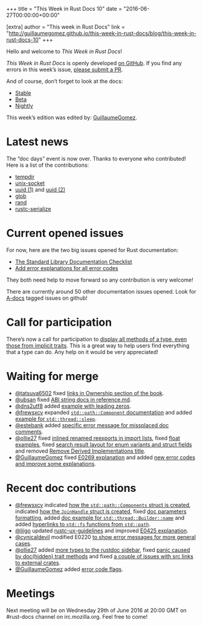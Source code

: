 +++
title = "This Week in Rust Docs 10"
date = "2016-06-27T00:00:00+00:00"

[extra]
author = "This week in Rust Docs"
link = "http://guillaumegomez.github.io/this-week-in-rust-docs/blog/this-week-in-rust-docs-10"
+++
<p>Hello and welcome to <em>This Week in Rust Docs</em>!</p>

<p><em>This Week in Rust Docs</em> is openly developed <a href="https://github.com/GuillaumeGomez/this-week-in-rust-docs">on GitHub</a>.
If you find any errors in this week’s issue, <a href="https://github.com/GuillaumeGomez/this-week-in-rust-docs/pulls">please submit a PR</a>.</p>

<p>And of course, don’t forget to look at the docs:</p>

<ul>
  <li><a href="https://doc.rust-lang.org/">Stable</a></li>
  <li><a href="http://doc.rust-lang.org/beta/">Beta</a></li>
  <li><a href="http://doc.rust-lang.org/nightly/">Nightly</a></li>
</ul>

<p>This week’s edition was edited by: <a href="https://github.com/GuillaumeGomez">GuillaumeGomez</a>.</p>

<h1 id="latest-news">Latest news</h1>

<p>The “doc days” event is now over. Thanks to everyone who contributed! Here is a list of the contributions:</p>

<ul>
  <li><a href="https://github.com/rust-lang-nursery/tempdir/pull/11">tempdir</a></li>
  <li><a href="https://github.com/rust-lang-nursery/unix-socket/pull/26">unix-socket</a></li>
  <li><a href="https://github.com/rust-lang-nursery/uuid/pull/65">uuid (1)</a> and <a href="https://github.com/rust-lang-nursery/uuid/pull/64">uuid (2)</a></li>
  <li><a href="https://github.com/rust-lang-nursery/glob/pull/53">glob</a></li>
  <li><a href="https://github.com/rust-lang-nursery/rand/pull/106">rand</a></li>
  <li><a href="https://github.com/rust-lang-nursery/rustc-serialize/pull/153">rustc-serialize</a></li>
</ul>

<h1 id="current-opened-issues">Current opened issues</h1>

<p>For now, here are the two big issues opened for Rust documentation:</p>

<ul>
  <li><a href="https://github.com/rust-lang/rust/issues/29329">The Standard Library Documentation Checklist</a></li>
  <li><a href="https://github.com/rust-lang/rust/issues/32777">Add error explanations for all error codes</a></li>
</ul>

<p>They both need help to move forward so any contribution is very welcome!</p>

<p>There are currently around 50 other documentation issues opened. Look for <a href="https://github.com/rust-lang/rust/issues?q=is%3Aopen+is%3Aissue+label%3AA-docs">A-docs</a> tagged issues on github!</p>

<h1 id="call-for-participation">Call for participation</h1>

<p>There’s now a call for participation to <a href="https://github.com/rust-lang/rust/issues/33772">display all methods of a type, even those from implicit traits</a>. This is a great way to help users find everything that a type can do. Any help on it would be very appreciated!</p>

<h1 id="waiting-for-merge">Waiting for merge</h1>

<ul>
  <li><a href="https://github.com/tatsuya6502">@tatsuya6502</a> fixed <a href="https://github.com/rust-lang/rust/pull/34442">links in Ownership section of the book</a>.</li>
  <li><a href="https://github.com/ubsan">@ubsan</a> fixed <a href="https://github.com/rust-lang/rust/pull/34461">ABI string docs in reference.md</a>.</li>
  <li><a href="https://github.com/dns2utf8">@dns2utf8</a> added <a href="https://github.com/rust-lang/rust/pull/34462">example with leading zeros</a>.</li>
  <li><a href="https://github.com/frewsxcv">@frewsxcv</a> expanded <a href="https://github.com/rust-lang/rust/pull/34475"><code class="highlighter-rouge">std::path::Component</code> documentation</a> and added <a href="https://github.com/rust-lang/rust/pull/34406">example for <code class="highlighter-rouge">std::thread::sleep</code></a>.</li>
  <li><a href="https://github.com/estebank">@estebank</a> added <a href="https://github.com/rust-lang/rust/pull/33922">specific error message for missplaced doc comments</a>.</li>
  <li><a href="https://github.com/ollie27">@ollie27</a> fixed <a href="https://github.com/rust-lang/rust/pull/34479">inlined renamed reexports in import lists</a>, fixed <a href="https://github.com/rust-lang/rust/pull/34415">float examples</a>, fixed <a href="https://github.com/rust-lang/rust/pull/34477">search result layout for enum variants and struct fields</a> and removed <a href="https://github.com/rust-lang/rust/pull/34105">Remove Derived Implementations title</a>.</li>
  <li><a href="https://github.com/GuillaumeGomez">@GuillaumeGomez</a> fixed <a href="https://github.com/rust-lang/rust/pull/34471">E0269 explanation</a> and added <a href="https://github.com/rust-lang/rust/pull/34467">new error codes and improve some explanations</a>.</li>
</ul>

<h1 id="recent-doc-contributions">Recent doc contributions</h1>

<ul>
  <li><a href="https://github.com/frewsxcv">@frewsxcv</a> indicated <a href="https://github.com/rust-lang/rust/pull/34469">how the <code class="highlighter-rouge">std::path::Components</code> struct is created</a>, indicated <a href="https://github.com/rust-lang/rust/pull/34438">how the <code class="highlighter-rouge">JoinHandle</code> struct is created</a>, fixed <a href="https://github.com/rust-lang/rust/pull/34410">doc parameters formatting</a>, added <a href="https://github.com/rust-lang/rust/pull/34465">doc example for <code class="highlighter-rouge">std::thread::Builder::name</code></a> and added <a href="https://github.com/rust-lang/rust/pull/34468">hyperlinks to <code class="highlighter-rouge">std::fs</code> functions from <code class="highlighter-rouge">std::path</code></a>.</li>
  <li><a href="https://github.com/liigo">@liigo</a> updated <a href="https://github.com/rust-lang/rust/pull/34378">rustc-ux-guidelines</a> and improved <a href="https://github.com/rust-lang/rust/pull/34379">E0425 explanation</a>.</li>
  <li><a href="https://github.com/cynicaldevil">@cynicaldevil</a> modified E0220 <a href="https://github.com/rust-lang/rust/pull/34364">to show error messages for more general cases</a>.</li>
  <li><a href="https://github.com/ollie27">@ollie27</a> added <a href="https://github.com/rust-lang/rust/pull/34372">more types to the rustdoc sidebar</a>, fixed <a href="https://github.com/rust-lang/rust/pull/34439">panic caused by doc(hidden) trait methods</a> and fixed <a href="https://github.com/rust-lang/rust/pull/34387">a couple of issues with src links to external crates</a>.</li>
  <li><a href="https://github.com/GuillaumeGomez">@GuillaumeGomez</a> added <a href="https://github.com/rust-lang/rust/pull/34401">error code flags</a>.</li>
</ul>

<h1 id="meetings">Meetings</h1>

<p>Next meeting will be on Wednesday 29th of June 2016 at 20:00 GMT on #rust-docs channel on irc.mozilla.org. Feel free to come!</p>